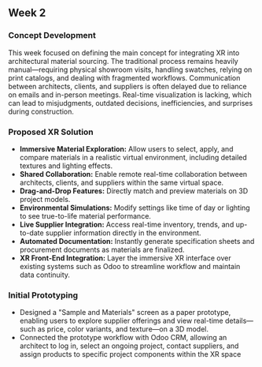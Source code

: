 ## Week 2

### Concept Development

This week focused on defining the main concept for integrating XR into architectural material sourcing. The traditional process remains heavily manual—requiring physical showroom visits, handling swatches, relying on print catalogs, and dealing with fragmented workflows. Communication between architects, clients, and suppliers is often delayed due to reliance on emails and in-person meetings. Real-time visualization is lacking, which can lead to misjudgments, outdated decisions, inefficiencies, and surprises during construction.

### Proposed XR Solution

- **Immersive Material Exploration:** Allow users to select, apply, and compare materials in a realistic virtual environment, including detailed textures and lighting effects.
- **Shared Collaboration:** Enable remote real-time collaboration between architects, clients, and suppliers within the same virtual space.
- **Drag-and-Drop Features:** Directly match and preview materials on 3D project models.
- **Environmental Simulations:** Modify settings like time of day or lighting to see true-to-life material performance.
- **Live Supplier Integration:** Access real-time inventory, trends, and up-to-date supplier information directly in the environment.
- **Automated Documentation:** Instantly generate specification sheets and procurement documents as materials are finalized.
- **XR Front-End Integration:** Layer the immersive XR interface over existing systems such as Odoo to streamline workflow and maintain data continuity.

### Initial Prototyping

- Designed a "Sample and Materials" screen as a paper prototype, enabling users to explore supplier offerings and view real-time details—such as price, color variants, and texture—on a 3D model.
- Connected the prototype workflow with Odoo CRM, allowing an architect to log in, select an ongoing project, contact suppliers, and assign products to specific project components within the XR space
